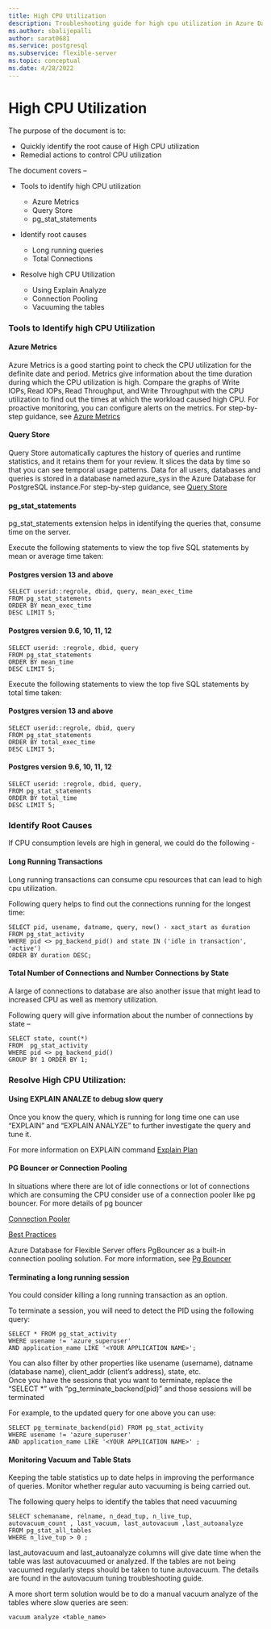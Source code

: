```yaml
---
title: High CPU Utilization
description: Troubleshooting guide for high cpu utilization in Azure Database for PostgreSQL - Flexible Server
ms.author: sbalijepalli
author: sarat0681
ms.service: postgresql
ms.subservice: flexible-server
ms.topic: conceptual
ms.date: 4/28/2022
---
```


# High CPU Utilization

The purpose of the document is to:

-   Quickly identify the root cause of High CPU utilization 
-   Remedial actions to control CPU utilization 

The document covers –  
-   Tools to identify high CPU utilization  
	- Azure Metrics  
	- Query Store  
	- pg_stat_statements

- Identify root causes    
	- Long running queries 
	- Total Connections 

- Resolve high CPU Utilization
	- Using Explain Analyze 
	- Connection Pooling 
	- Vacuuming the tables 


### Tools to Identify high CPU Utilization 

#### Azure Metrics 

Azure Metrics is a good starting point to check the CPU utilization for the definite date and period. Metrics give information about the time duration during which the CPU utilization is high. Compare the graphs of Write IOPs, Read IOPs, Read Throughput, and Write Throughput with the CPU utilization to find out the times at which the workload caused high CPU. For proactive monitoring, you can configure alerts on the metrics. For step-by-step guidance, see [Azure Metrics](./howto-alert-on-metrics.md)

#### Query Store
Query Store automatically captures the history of queries and runtime statistics, and it retains them for your review. It slices the data by time so that you can see temporal usage patterns. Data for all users, databases and queries is stored in a database named azure_sys in the Azure Database for PostgreSQL instance.For step-by-step guidance, see [Query Store](./concepts-query-store.md)

#### pg_stat_statements
pg_stat_statements extension helps in identifying the queries that, consume time on the server.

Execute the following statements to view the top five SQL statements by mean or average time taken: 

#### Postgres version 13 and above
~~~
SELECT userid::regrole, dbid, query, mean_exec_time 
FROM pg_stat_statements 
ORDER BY mean_exec_time 
DESC LIMIT 5;   
~~~
#### Postgres version 9.6, 10, 11, 12
~~~
SELECT userid: :regrole, dbid, query 
FROM pg_stat_statements 
ORDER BY mean_time 
DESC LIMIT 5;    
~~~
Execute the following statements to view the top five SQL statements by total time taken: 

#### Postgres version 13 and above
~~~
SELECT userid::regrole, dbid, query 
FROM pg_stat_statements 
ORDER BY total_exec_time 
DESC LIMIT 5;   
~~~
#### Postgres version 9.6, 10, 11, 12
~~~
SELECT userid: :regrole, dbid, query, 
FROM pg_stat_statements 
ORDER BY total_time 
DESC LIMIT 5;    
~~~
### Identify Root Causes 

If CPU consumption levels are high in general, we could do the following - 

#### Long Running Transactions  

Long running transactions can consume cpu resources that can lead to high cpu utilization.

Following query helps to find out the connections running for the longest time:  
~~~
SELECT pid, usename, datname, query, now() - xact_start as duration 
FROM pg_stat_activity  
WHERE pid <> pg_backend_pid() and state IN ('idle in transaction', 'active') 
ORDER BY duration DESC;   
~~~

#### Total Number of Connections and Number Connections by State 

A large of connections to database are also another issue that might lead to increased CPU as well as memory utilization.

Following query will give information about the number of connections by state – 
~~~
SELECT state, count(*)  
FROM  pg_stat_activity   
WHERE pid <> pg_backend_pid()  
GROUP BY 1 ORDER BY 1;   
~~~
  

### Resolve High CPU Utilization: 

#### Using EXPLAIN ANALZE to debug slow query 

Once you know the query, which is running for long time one can use “EXPLAIN” and “EXPLAIN ANALYZE” to further investigate the query and tune it. 

For more information on EXPLAIN command [Explain Plan](https://www.postgresql.org/docs/current/sql-explain.html) 

 
#### PG Bouncer or Connection Pooling 

In situations where there are lot of idle connections or lot of connections which are consuming the CPU consider use of a connection pooler like pg bouncer.
For more details of pg bouncer

[Connection Pooler](https://techcommunity.microsoft.com/t5/azure-database-for-postgresql/not-all-postgres-connection-pooling-is-equal/ba-p/825717)

[Best Practices](https://techcommunity.microsoft.com/t5/azure-database-for-postgresql/connection-handling-best-practice-with-postgresql/ba-p/790883)


Azure Database for Flexible Server offers PgBouncer as a built-in connection pooling solution. For more information, see [Pg Bouncer](./concepts-pgbouncer.md)

#### Terminating a long running session 

You could consider killing a long running transaction as an option.

To terminate a session, you will need to detect the PID using the following query: 
~~~
SELECT * FROM pg_stat_activity  
WHERE usename != 'azure_superuser'  
AND application_name LIKE '<YOUR APPLICATION NAME>'; 
~~~

You can also filter by other properties like usename (username), datname (database name), client_addr (client’s address), state, etc.  
Once you have the sessions that you want to terminate, replace the “SELECT *” with “pg_terminate_backend(pid)” and those sessions will be terminated 

For example, to the updated query for one above you can use: 
~~~
SELECT pg_terminate_backend(pid) FROM pg_stat_activity  
WHERE usename != 'azure_superuser'  
AND application_name LIKE '<YOUR APPLICATION NAME>' ; 
~~~
#### Monitoring Vacuum and Table Stats 

Keeping the table statistics up to date helps in improving the performance of queries. Monitor whether regular auto vacuuming is being carried out. 

The following query helps to identify the tables that need vacuuming 
~~~
SELECT schemaname, relname, n_dead_tup, n_live_tup, autovacuum_count , last_vacuum, last_autovacuum ,last_autoanalyze  
FROM pg_stat_all_tables    
WHERE n_live_tup > 0 ;   
~~~
last_autovacuum and last_autoanalyze columns will give date time when the table was last autovacuumed or analyzed. If the tables are not being vacuumed regularly steps should be taken to tune autovacuum. The details are found in the autovacuum tuning troubleshooting guide.

A more short term solution would be to do a manual vacuum analyze of the tables where slow queries are seen:
~~~
vacuum analyze <table_name>
~~~
